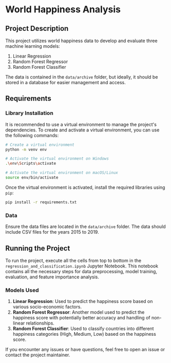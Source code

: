 # World Happiness Analysis

## Project Description

This project utilizes world happiness data to develop and evaluate three machine learning models:

1. Linear Regression
2. Random Forest Regressor
3. Random Forest Classifier

The data is contained in the `data/archive` folder, but ideally, it should be stored in a database for easier management and access.

## Requirements

### Library Installation

It is recommended to use a virtual environment to manage the project's dependencies. To create and activate a virtual environment, you can use the following commands:

```bash
# Create a virtual environment
python -m venv env

# Activate the virtual environment on Windows
.\env\Scripts\activate

# Activate the virtual environment on macOS/Linux
source env/bin/activate
```

Once the virtual environment is activated, install the required libraries using `pip`:

```bash
pip install -r requirements.txt
```

### Data

Ensure the data files are located in the `data/archive` folder. The data should include CSV files for the years 2015 to 2019.

## Running the Project

To run the project, execute all the cells from top to bottom in the `regression_and_classification.ipynb` Jupyter Notebook. This notebook contains all the necessary steps for data preprocessing, model training, evaluation, and feature importance analysis.

### Models Used

1. **Linear Regression**: Used to predict the happiness score based on various socio-economic factors.
2. **Random Forest Regressor**: Another model used to predict the happiness score with potentially better accuracy and handling of non-linear relationships.
3. **Random Forest Classifier**: Used to classify countries into different happiness categories (High, Medium, Low) based on the happiness score.


If you encounter any issues or have questions, feel free to open an issue or contact the project maintainer.
